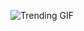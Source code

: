 
<!-- GIF_SECTION -->
![Trending GIF](https://media1.giphy.com/media/v1.Y2lkPThiYjIxNzcyamQ2dXM4ZmlkN3JhYjlnaHZmYzFpeno5cnNueGl1bWgwejhmbWptbCZlcD12MV9naWZzX3NlYXJjaCZjdD1n/Ws6T5PN7wHv3cY8xy8/giphy.gif)
<!-- END_GIF_SECTION -->
